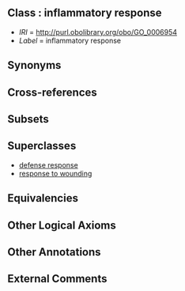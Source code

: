 
## Class : inflammatory response

 * *IRI* = http://purl.obolibrary.org/obo/GO_0006954
 * *Label* = inflammatory response

## Synonyms


## Cross-references


## Subsets


## Superclasses

 * [defense response](../../GO/52/GO_0006952.md)
 * [response to wounding](../../GO/11/GO_0009611.md)

## Equivalencies


## Other Logical Axioms


## Other Annotations


## External Comments


